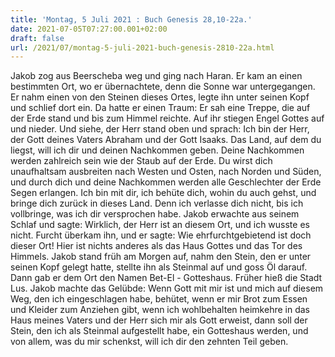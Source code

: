 ```yaml
---
title: 'Montag, 5 Juli 2021 : Buch Genesis 28,10-22a.'
date: 2021-07-05T07:27:00.001+02:00
draft: false
url: /2021/07/montag-5-juli-2021-buch-genesis-2810-22a.html
---
```


Jakob zog aus Beerscheba weg und ging nach Haran. Er kam an einen bestimmten Ort, wo er übernachtete, denn die Sonne war untergegangen. Er nahm einen von den Steinen dieses Ortes, legte ihn unter seinen Kopf und schlief dort ein. Da hatte er einen Traum: Er sah eine Treppe, die auf der Erde stand und bis zum Himmel reichte. Auf ihr stiegen Engel Gottes auf und nieder. Und siehe, der Herr stand oben und sprach: Ich bin der Herr, der Gott deines Vaters Abraham und der Gott Isaaks. Das Land, auf dem du liegst, will ich dir und deinen Nachkommen geben. Deine Nachkommen werden zahlreich sein wie der Staub auf der Erde. Du wirst dich unaufhaltsam ausbreiten nach Westen und Osten, nach Norden und Süden, und durch dich und deine Nachkommen werden alle Geschlechter der Erde Segen erlangen. Ich bin mit dir, ich behüte dich, wohin du auch gehst, und bringe dich zurück in dieses Land. Denn ich verlasse dich nicht, bis ich vollbringe, was ich dir versprochen habe. Jakob erwachte aus seinem Schlaf und sagte: Wirklich, der Herr ist an diesem Ort, und ich wusste es nicht. Furcht überkam ihn, und er sagte: Wie ehrfurchtgebietend ist doch dieser Ort! Hier ist nichts anderes als das Haus Gottes und das Tor des Himmels. Jakob stand früh am Morgen auf, nahm den Stein, den er unter seinen Kopf gelegt hatte, stellte ihn als Steinmal auf und goss Öl darauf. Dann gab er dem Ort den Namen Bet-El - Gotteshaus. Früher hieß die Stadt Lus. Jakob machte das Gelübde: Wenn Gott mit mir ist und mich auf diesem Weg, den ich eingeschlagen habe, behütet, wenn er mir Brot zum Essen und Kleider zum Anziehen gibt, wenn ich wohlbehalten heimkehre in das Haus meines Vaters und der Herr sich mir als Gott erweist, dann soll der Stein, den ich als Steinmal aufgestellt habe, ein Gotteshaus werden, und von allem, was du mir schenkst, will ich dir den zehnten Teil geben.